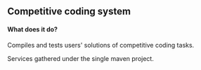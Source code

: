 ## Competitive coding system

#### What does it do?
Compiles and tests users' solutions of competitive coding tasks.

Services gathered under the single maven project.